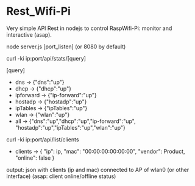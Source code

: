 # Rest_Wifi-Pi

Very simple API Rest in nodejs to control RaspWifi-Pi: monitor and interactive (asap). 

node server.js [port_listen] (or 8080 by default)


curl -ki ip:port/api/stats/[query]

[query]
- dns         -> {"dns":"up"}
- dhcp        -> {"dhcp":"up"}
- ipforward   -> {"ip-forward":"up"}
- hostadp     -> {"hostadp":"up"}
- ipTables    -> {"ipTables":"up"}
- wlan        -> {"wlan":"up"}
- all         -> {"dns":"up","dhcp":"up","ip-forward":"up",
                "hostadp":"up","ipTables":"up","wlan":"up"}

curl -ki ip:port/api/list/clients
- clients     -> { "ip": ip,
	   "mac": "00:00:00:00:00:00",
	   "vendor": Product,
	   "online": false }

output: json with clients (ip and mac) connected to AP of wlan0 (or other interface) (asap: client online/offline status)
